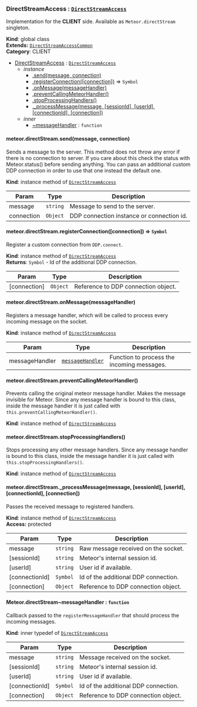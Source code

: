 <a name="DirectStreamAccess"></a>

### DirectStreamAccess : <code>[DirectStreamAccess](#DirectStreamAccess)</code>
Implementation for the **CLIENT** side. Available as `Meteor.directStream` singleton.

**Kind**: global class  
**Extends:** <code>[DirectStreamAccessCommon](#DirectStreamAccessCommon)</code>  
**Category**: CLIENT  

* [DirectStreamAccess](#DirectStreamAccess) : <code>[DirectStreamAccess](#DirectStreamAccess)</code>
    * _instance_
        * [.send(message, connection)](#DirectStreamAccess+send)
        * [.registerConnection([connection])](#DirectStreamAccess+registerConnection) ⇒ <code>Symbol</code>
        * [.onMessage(messageHandler)](#DirectStreamAccessCommon+onMessage)
        * [.preventCallingMeteorHandler()](#DirectStreamAccessCommon+preventCallingMeteorHandler)
        * [.stopProcessingHandlers()](#DirectStreamAccessCommon+stopProcessingHandlers)
        * [._processMessage(message, [sessionId], [userId], [connectionId], [connection])](#DirectStreamAccessCommon+_processMessage)
    * _inner_
        * [~messageHandler](#DirectStreamAccess..messageHandler) : <code>function</code>

<a name="DirectStreamAccess+send"></a>

#### meteor.directStream.send(message, connection)
Sends a message to the server.
This method does not throw any error if there is no connection to server. If you care about
this check the status with Meteor.status() before sending anything.
You can pass an additional custom DDP connection in order to use that one instead the default one.

**Kind**: instance method of <code>[DirectStreamAccess](#DirectStreamAccess)</code>  

| Param | Type | Description |
| --- | --- | --- |
| message | <code>string</code> | Message to send to the server. |
| connection | <code>Object</code> | DDP connection instance or connection id. |

<a name="DirectStreamAccess+registerConnection"></a>

#### meteor.directStream.registerConnection([connection]) ⇒ <code>Symbol</code>
Register a custom connection from `DDP.connect`.

**Kind**: instance method of <code>[DirectStreamAccess](#DirectStreamAccess)</code>  
**Returns**: <code>Symbol</code> - Id of the additional DDP connection.  

| Param | Type | Description |
| --- | --- | --- |
| [connection] | <code>Object</code> | Reference to DDP connection object. |

<a name="DirectStreamAccessCommon+onMessage"></a>

#### meteor.directStream.onMessage(messageHandler)
Registers a message handler, which will be called to process every incoming message
on the socket.

**Kind**: instance method of <code>[DirectStreamAccess](#DirectStreamAccess)</code>  

| Param | Type | Description |
| --- | --- | --- |
| messageHandler | <code>[messageHandler](#DirectStreamAccess..messageHandler)</code> | Function to process the      incoming messages. |

<a name="DirectStreamAccessCommon+preventCallingMeteorHandler"></a>

#### meteor.directStream.preventCallingMeteorHandler()
Prevents calling the original meteor message handler. Makes the message invisible for Meteor.
Since any message handler is bound to this class, inside the message handler it is just
called with `this.preventCallingMeteorHandler()`.

**Kind**: instance method of <code>[DirectStreamAccess](#DirectStreamAccess)</code>  
<a name="DirectStreamAccessCommon+stopProcessingHandlers"></a>

#### meteor.directStream.stopProcessingHandlers()
Stops processing any other message handlers.
Since any message handler is bound to this class, inside the message handler it is just
called with `this.stopProcessingHandlers()`.

**Kind**: instance method of <code>[DirectStreamAccess](#DirectStreamAccess)</code>  
<a name="DirectStreamAccessCommon+_processMessage"></a>

#### meteor.directStream._processMessage(message, [sessionId], [userId], [connectionId], [connection])
Passes the received message to registered handlers.

**Kind**: instance method of <code>[DirectStreamAccess](#DirectStreamAccess)</code>  
**Access:** protected  

| Param | Type | Description |
| --- | --- | --- |
| message | <code>string</code> | Raw message received on the socket. |
| [sessionId] | <code>string</code> | Meteor's internal session id. |
| [userId] | <code>string</code> | User id if available. |
| [connectionId] | <code>Symbol</code> | Id of the additional DDP connection. |
| [connection] | <code>Object</code> | Reference to DDP connection object. |

<a name="DirectStreamAccess..messageHandler"></a>

#### Meteor.directStream~messageHandler : <code>function</code>
Callback passed to the `registerMessageHandler` that should process the incoming messages.

**Kind**: inner typedef of <code>[DirectStreamAccess](#DirectStreamAccess)</code>  

| Param | Type | Description |
| --- | --- | --- |
| message | <code>string</code> | Message received on the socket. |
| [sessionId] | <code>string</code> | Meteor's internal session id. |
| [userId] | <code>string</code> | User id if available. |
| [connectionId] | <code>Symbol</code> | Id of the additional DDP connection. |
| [connection] | <code>Object</code> | Reference to DDP connection object. |

